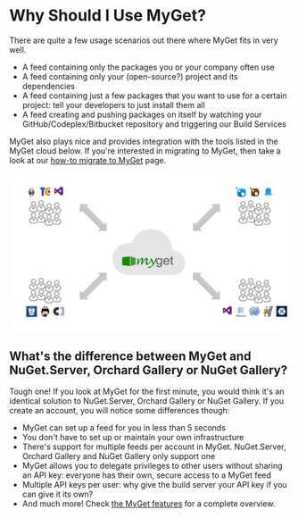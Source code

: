 ﻿# Why Should I Use MyGet?

There are quite a few usage scenarios out there where MyGet fits in very well.

* A feed containing only the packages you or your company often use
* A feed containing only your (open-source?) project and its dependencies
* A feed containing just a few packages that you want to use for a certain project: tell your developers to just install them all
* A feed creating and pushing packages on itself by watching your GitHub/Codeplex/Bitbucket repository and triggering our Build Services

MyGet also plays nice and provides integration with the tools listed in the MyGet cloud below.
If you're interested in migrating to MyGet, then take a look at our [how-to migrate to MyGet](../how-to/migrating-to-myget) page.

![The MyGet Cloud](Images/the-myget-cloud.png)

## What's the difference between MyGet and NuGet.Server, Orchard Gallery or NuGet Gallery?

Tough one! If you look at MyGet for the first minute, you would think it's an identical solution to NuGet.Server, Orchard Gallery or NuGet Gallery. If you create an account, you will notice some differences though:

* MyGet can set up a feed for you in less than 5 seconds
* You don't have to set up or maintain your own infrastructure
* There's support for multiple feeds per account in MyGet. NuGet.Server, Orchard Gallery and NuGet Gallery only support one
* MyGet allows you to delegate privileges to other users without sharing an API key: everyone has their own, secure access to a MyGet feed
* Multiple API keys per user: why give the build server your API key if you can give it its own?
* And much more! Check [the MyGet features](https://www.myget.org/features) for a complete overview.
